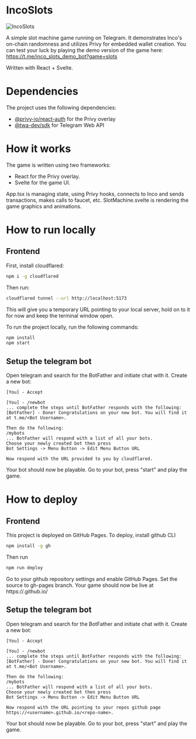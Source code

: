 # IncoSlots
![IncoSlots](./public/telegram_banner.jpg)

A simple slot machine game running on Telegram. It demonstrates Inco's on-chain randomness and utilizes Privy for embedded wallet creation.
You can test your luck by playing the demo version of the game here:
https://t.me/inco_slots_demo_bot?game=slots

Written with React + Svelte.

# Dependencies
The project uses the following dependencies:

- [@privy-io/react-auth](https://www.npmjs.com/package/@privy-io/react-auth) for the Privy overlay
- [@twa-dev/sdk](https://www.npmjs.com/package/@twa-dev/sdk) for Telegram Web API

# How it works
The game is written using two frameworks:
- React for the Privy overlay.
- Svelte for the game UI.

App.tsx is managing state, using Privy hooks, connects to Inco and sends transactions, makes calls to faucet, etc.
SlotMachine.svelte is rendering the game graphics and animations.

# How to run locally
## Frontend
First, install cloudflared:
```bash
npm i -g cloudflared
```
Then run:
```bash
cloudflared tunnel --url http://localhost:5173
```
This will give you a temporary URL pointing to your local server, hold on to it for now and keep the terminal window open.

To run the project locally, run the following commands:
```bash
npm install
npm start
```

## Setup the telegram bot
Open telegram and search for the BotFather and initiate chat with it. Create a new bot:
```
[You] - Accept

[You] - /newbot
... complete the steps until BotFather responds with the following:
[BotFather] - Done! Congratulations on your new bot. You will find it at t.me/<Bot Username>. 

Then do the following:
/mybots
... BotFather will respond with a list of all your bots.
Choose your newly created bot then press
Bot Settings -> Menu Button -> Edit Menu Button URL

Now respond with the URL provided to you by cloudflared.
```
Your bot should now be playable. Go to your bot, press "start" and play the game.


# How to deploy
## Frontend
This project is deployed on GitHub Pages. To deploy, install github CLI
```bash
npm install -g gh
```
Then run

```bash
npm run deploy
```

Go to your github repository settings and enable GitHub Pages. Set the source to gh-pages branch.
Your game should now be live at https://<username>.github.io/<repo-name>


## Setup the telegram bot
Open telegram and search for the BotFather and initiate chat with it. Create a new bot:
```
[You] - Accept

[You] - /newbot
... complete the steps until BotFather responds with the following:
[BotFather] - Done! Congratulations on your new bot. You will find it at t.me/<Bot Username>. 

Then do the following:
/mybots
... BotFather will respond with a list of all your bots.
Choose your newly created bot then press
Bot Settings -> Menu Button -> Edit Menu Button URL

Now respond with the URL pointing to your repos github page https://<username>.github.io/<repo-name>.
```
Your bot should now be playable. Go to your bot, press "start" and play the game.

